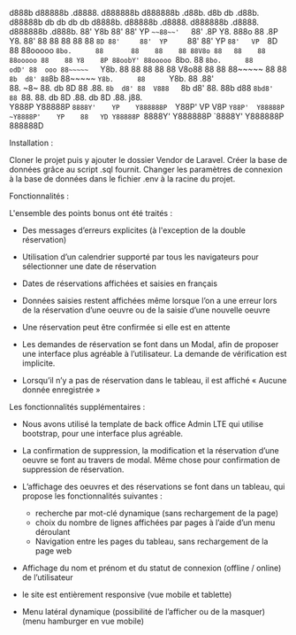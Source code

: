  d888b  d88888b .d8888. d888888b d888888b  .d88b.  d8b   db    .d88b.  d88888b db    db db    db d8888b. d88888b .d8888.   d888888b .d8888. d888888b .d888b.
88' Y8b 88'     88'  YP `~~88~~'   `88'   .8P  Y8. 888o  88   .8P  Y8. 88'     88    88 88    88 88  `8D 88'     88'  YP     `88'   88'  YP   `88'   VP  `8D
88      88ooooo `8bo.      88       88    88    88 88V8o 88   88    88 88ooooo 88    88 Y8    8P 88oobY' 88ooooo `8bo.        88    `8bo.      88       odD'
88  ooo 88~~~~~   `Y8b.    88       88    88    88 88 V8o88   88    88 88~~~~~ 88    88 `8b  d8' 88`8b   88~~~~~   `Y8b.      88      `Y8b.    88     .88'  
88. ~8~ 88.     db   8D    88      .88.   `8b  d8' 88  V888   `8b  d8' 88.     88b  d88  `8bd8'  88 `88. 88.     db   8D     .88.   db   8D   .88.   j88.   
 Y888P  Y88888P `8888Y'    YP    Y888888P  `Y88P'  VP   V8P    `Y88P'  Y88888P ~Y8888P'    YP    88   YD Y88888P `8888Y'   Y888888P `8888Y' Y888888P 888888D







Installation : 

Cloner le projet puis y ajouter le dossier Vendor de Laravel. 
Créer la base de données grâce au script .sql fournit.
Changer les paramètres de connexion à la base de données dans le fichier .env à la racine du projet. 




Fonctionnalités :

L'ensemble des points bonus ont été traités :

- Des messages d’erreurs explicites (à l'exception de la double réservation)

- Utilisation d’un calendrier supporté par tous les navigateurs pour sélectionner une date de réservation

- Dates de réservations affichées et saisies en français 

- Données saisies restent affichées même lorsque l’on a une erreur lors de la réservation d’une oeuvre ou de la saisie d’une nouvelle oeuvre 

- Une réservation peut être confirmée si elle est en attente

- Les demandes de réservation se font dans un Modal, afin de proposer une interface plus agréable à l’utilisateur. La demande de vérification est implicite.

- Lorsqu’il n’y a pas de réservation dans le tableau, il est affiché « Aucune donnée enregistrée »




Les fonctionnalités supplémentaires :

- Nous avons utilisé la template de back office Admin LTE qui utilise bootstrap, pour une interface plus agréable. 

- La confirmation de suppression, la modification et la réservation d’une oeuvre se font au travers de modal. Même chose pour confirmation de suppression de réservation. 

- L’affichage des oeuvres et des réservations se font dans un tableau, qui propose les fonctionnalités suivantes : 
	- recherche par mot-clé dynamique (sans rechargement de la page)
	- choix du nombre de lignes affichées par pages à l’aide d’un menu déroulant
	- Navigation entre les pages du tableau, sans rechargement de la page web 

- Affichage du nom et prénom et du statut de connexion (offline / online) de l’utilisateur

- le site est entièrement responsive (vue mobile et tablette)

- Menu latéral dynamique (possibilité de l’afficher ou de la masquer) (menu hamburger en vue mobile) 

